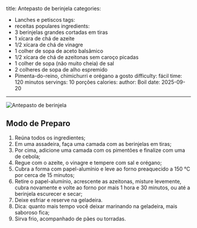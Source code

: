 title: Antepasto de berinjela
categories:
  - Lanches e petiscos
tags:
  - receitas populares
ingredients:
  - 3 berinjelas grandes cortadas em tiras
  - 1 xícara de chá de azeite
  - 1/2 xícara de chá de vinagre
  - 1 colher de sopa de aceto balsâmico
  - 1/2 xícara de chá de azeitonas sem caroço picadas
  - 1 colher de sopa (não muito cheia) de sal
  - 2 colheres de sopa de alho espremido
  - Pimenta-do-reino, chimichurri e orégano a gosto
difficulty: fácil
time: 120 minutos
servings: 10 porções
calories:
author: Boil
date: 2025-09-20
---
![Antepasto de berinjela](/images/antepasto_de_berinjela.jpg)

## Modo de Preparo
1. Reúna todos os ingredientes;
2. Em uma assadeira, faça uma camada com as berinjelas em tiras;
3. Por cima, adicione uma camada com os pimentões e finalize com uma de cebola;
4. Regue com o azeite, o vinagre e tempere com sal e orégano;
5. Cubra a forma com papel-alumínio e leve ao forno preaquecido a 150 °C por cerca de 15 minutos;
6. Retire o papel-alumínio, acrescente as azeitonas, misture levemente, cubra novamente e volte ao forno por mais 1 hora e 30 minutos, ou até a berinjela escurecer e secar;
7. Deixe esfriar e reserve na geladeira.
8. Dica: quanto mais tempo você deixar marinando na geladeira, mais saboroso fica;
9. Sirva frio, acompanhado de pães ou torradas.
